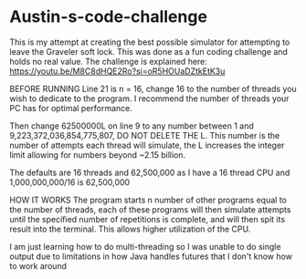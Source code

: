 # Austin-s-code-challenge
This is my attempt at creating the best possible simulator for attempting to leave the Graveler soft lock. This was done as a fun coding challenge and holds no real value. The challenge is explained here: https://youtu.be/M8C8dHQE2Ro?si=oR5HOUaDZtkEtK3u

BEFORE RUNNING
Line 21 is n = 16, change 16 to the number of threads you wish to dedicate to the program. I recommend the number of threads your PC has for optimal performance.

Then change 62500000L on line 9 to any number between 1 and 9,223,372,036,854,775,807, DO NOT DELETE THE L. This number is the number of attempts each thread will simulate, the L increases the integer limit allowing for numbers beyond ~2.15 billion.

The defaults are 16 threads and 62,500,000 as I have a 16 thread CPU and 1,000,000,000/16 is 62,500,000

HOW IT WORKS
The program starts n number of other programs equal to the number of threads, each of these programs will then simulate attempts until the specified number of repetitions is complete, and will then spit its result into the terminal. This allows higher utilization of the CPU.

I am just learning how to do multi-threading so I was unable to do single output due to limitations in how Java handles futures that I don't know how to work around
